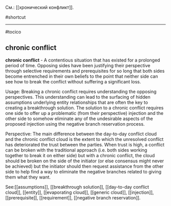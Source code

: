См.: [[хронический конфликт]].

#shortcut




<hr/>

#tocico

## chronic conflict

<b>chronic conflict</b> - A contentious situation that has existed for a prolonged period of time. Opposing sides have been justifying their perspective through selective requirements and prerequisites for so long that both sides become entrenched in their own beliefs to the point that neither side can see how to break the conflict without suffering a significant loss. 


Usage: Breaking a chronic conflict requires understanding the opposing perspectives. This understanding can lead to the surfacing of hidden assumptions underlying entity relationships that are often the key to creating a breakthrough solution. The solution to a chronic conflict requires one side to offer up a problematic (from their perspective) injection and the other side to somehow eliminate any of the undesirable aspects of the proposed injection using the negative branch reservation process. 

Perspective: The main difference between the day-to-day conflict cloud and the chronic conflict cloud is the extent to which the unresolved conflict has deteriorated the trust between the parties. When trust is high, a conflict can be broken with the traditional approach (i.e. both sides working together to break it on either side) but with a chronic conflict, the cloud should be broken on the side of the initiator (or else consensus might never be achieved) but the initiator should then request assistance from the other side to help find a way to eliminate the negative branches related to giving them what they want. 



See:[[assumptions]], [[breakthrough solution]], [[day-to-day conflict cloud]], [[entity]], [[evaporating cloud]], [[generic cloud]], [[injection]], [[prerequisite]], [[requirement]], [[negative branch reservation]].
